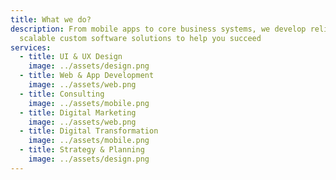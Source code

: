 ```yaml
---
title: What we do?
description: From mobile apps to core business systems, we develop reliable,
  scalable custom software solutions to help you succeed
services:
  - title: UI & UX Design
    image: ../assets/design.png
  - title: Web & App Development
    image: ../assets/web.png
  - title: Consulting
    image: ../assets/mobile.png
  - title: Digital Marketing
    image: ../assets/web.png
  - title: Digital Transformation
    image: ../assets/mobile.png
  - title: Strategy & Planning
    image: ../assets/design.png
---
```

